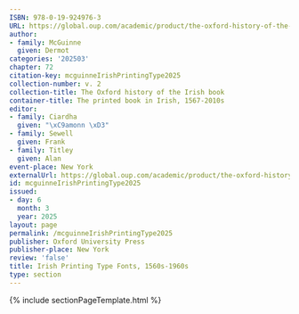 ```yaml
---
ISBN: 978-0-19-924976-3
URL: https://global.oup.com/academic/product/the-oxford-history-of-the-irish-book-volume-ii-9780199249763?cc=ge&lang=3n#
author:
- family: McGuinne
  given: Dermot
categories: '202503'
chapter: 72
citation-key: mcguinneIrishPrintingType2025
collection-number: v. 2
collection-title: The Oxford history of the Irish book
container-title: The printed book in Irish, 1567-2010s
editor:
- family: Ciardha
  given: "\xC9amonn \xD3"
- family: Sewell
  given: Frank
- family: Titley
  given: Alan
event-place: New York
externalUrl: https://global.oup.com/academic/product/the-oxford-history-of-the-irish-book-volume-ii-9780199249763?cc=ge&lang=3n#
id: mcguinneIrishPrintingType2025
issued:
- day: 6
  month: 3
  year: 2025
layout: page
permalink: /mcguinneIrishPrintingType2025
publisher: Oxford University Press
publisher-place: New York
review: 'false'
title: Irish Printing Type Fonts, 1560s-1960s
type: section
---
```

{% include sectionPageTemplate.html %}